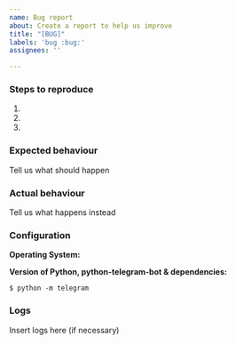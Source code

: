 ```yaml
---
name: Bug report
about: Create a report to help us improve
title: "[BUG]"
labels: 'bug :bug:'
assignees: ''

---
```


<!--
Thanks for reporting issues of python-telegram-bot!

Use this template to notify us if you found a bug.

To make it easier for us to help you please enter detailed information below.

Please note, we only support the latest version of python-telegram-bot and
master branch. Please make sure to upgrade & recreate the issue on the latest
version prior to opening an issue.
-->
### Steps to reproduce
1.

2.

3.

### Expected behaviour
Tell us what should happen

### Actual behaviour
Tell us what happens instead

### Configuration
**Operating System:**


**Version of Python, python-telegram-bot & dependencies:**

``$ python -m telegram``

### Logs
Insert logs here (if necessary)
